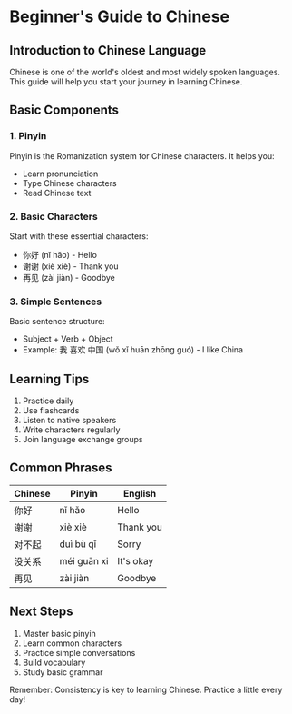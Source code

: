 # Beginner's Guide to Chinese

## Introduction to Chinese Language

Chinese is one of the world's oldest and most widely spoken languages. This guide will help you start your journey in learning Chinese.

## Basic Components

### 1. Pinyin
Pinyin is the Romanization system for Chinese characters. It helps you:
- Learn pronunciation
- Type Chinese characters
- Read Chinese text

### 2. Basic Characters
Start with these essential characters:
- 你好 (nǐ hǎo) - Hello
- 谢谢 (xiè xiè) - Thank you
- 再见 (zài jiàn) - Goodbye

### 3. Simple Sentences
Basic sentence structure:
- Subject + Verb + Object
- Example: 我 喜欢 中国 (wǒ xǐ huān zhōng guó) - I like China

## Learning Tips

1. Practice daily
2. Use flashcards
3. Listen to native speakers
4. Write characters regularly
5. Join language exchange groups

## Common Phrases

| Chinese | Pinyin | English |
|---------|---------|---------|
| 你好 | nǐ hǎo | Hello |
| 谢谢 | xiè xiè | Thank you |
| 对不起 | duì bù qǐ | Sorry |
| 没关系 | méi guān xi | It's okay |
| 再见 | zài jiàn | Goodbye |

## Next Steps

1. Master basic pinyin
2. Learn common characters
3. Practice simple conversations
4. Build vocabulary
5. Study basic grammar

Remember: Consistency is key to learning Chinese. Practice a little every day! 